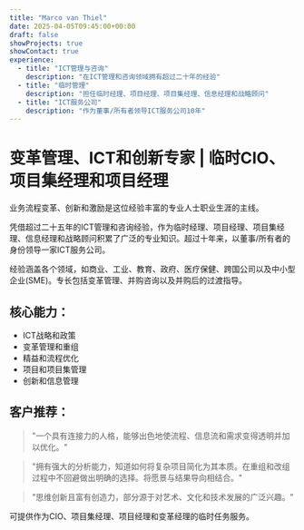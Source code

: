 ```yaml
---
title: "Marco van Thiel"
date: 2025-04-05T09:45:00+00:00
draft: false
showProjects: true
showContact: true
experience:
  - title: "ICT管理与咨询"
    description: "在ICT管理和咨询领域拥有超过二十年的经验"
  - title: "临时管理"
    description: "担任临时经理、项目经理、项目集经理、信息经理和战略顾问"
  - title: "ICT服务公司"
    description: "作为董事/所有者领导ICT服务公司10年"
---
```


# 变革管理、ICT和创新专家 | 临时CIO、项目集经理和项目经理

业务流程变革、创新和激励是这位经验丰富的专业人士职业生涯的主线。

凭借超过二十五年的ICT管理和咨询经验，作为临时经理、项目经理、项目集经理、信息经理和战略顾问积累了广泛的专业知识。超过十年来，以董事/所有者的身份领导一家ICT服务公司。

经验涵盖各个领域，如商业、工业、教育、政府、医疗保健、跨国公司以及中小型企业(SME)。专长包括变革管理、并购咨询以及并购后的过渡指导。

## 核心能力：

* ICT战略和政策
* 变革管理和重组
* 精益和流程优化
* 项目和项目集管理
* 创新和信息管理

## 客户推荐：

> "一个具有连接力的人格，能够出色地使流程、信息流和需求变得透明并加以优化。"

> "拥有强大的分析能力，知道如何将复杂项目简化为其本质。在重组和改组过程中不回避做出明确的选择。将愿景与结果导向相结合。"

> "思维创新且富有创造力，部分源于对艺术、文化和技术发展的广泛兴趣。"

可提供作为CIO、项目集经理、项目经理和变革经理的临时任务服务。
